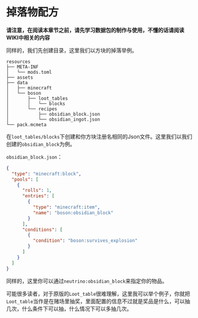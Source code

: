 # 掉落物配方

**请注意，在阅读本章节之前，请先学习数据包的制作与使用，不懂的话请阅读WIKI中相关的内容**

同样的，我们先创建目录，这里我们以方块的掉落举例。

```
resources
├── META-INF
│   └── mods.toml
├── assets
├── data
│   ├── minecraft
│   └── boson
│       ├── loot_tables
│       │   └── blocks
│       └── recipes
│           ├── obsidian_block.json
│           └── obsidian_ingot.json
└── pack.mcmeta
```

在`loot_tables/blocks`下创建和你方块注册名相同的Json文件。这里我们以我们创建的`obsidian_block`为例。

`obsidian_block.json`：

```json
{
  "type": "minecraft:block",
  "pools": [
    {
      "rolls": 1,
      "entries": [
        {
          "type": "minecraft:item",
          "name": "boson:obsidian_block"
        }
      ],
      "conditions": [
        {
          "condition": "boson:survives_explosion"
        }
      ]
    }
  ]
}
```

同样的，这里你可以通过`neutrino:obsidian_block`来指定你的物品。

可能很多读者，对于原版的`Loot_table`很难理解，这里我可以举个例子，你就把`Loot_table`当作是在赌场里抽奖，里面配置的信息不过就是奖品是什么，可以抽几次，什么条件下可以抽，什么情况下可以多抽几次。